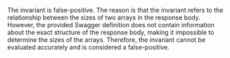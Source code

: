 The invariant is false-positive. The reason is that the invariant refers to the relationship between the sizes of two arrays in the response body. However, the provided Swagger definition does not contain information about the exact structure of the response body, making it impossible to determine the sizes of the arrays. Therefore, the invariant cannot be evaluated accurately and is considered a false-positive.
